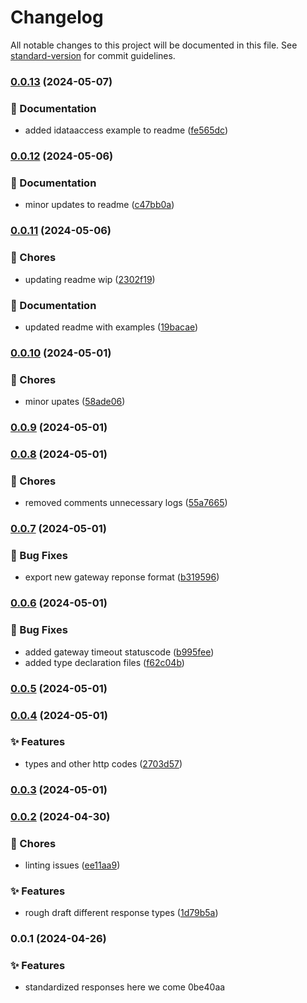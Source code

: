 # Changelog

All notable changes to this project will be documented in this file. See [standard-version](https://github.com/conventional-changelog/standard-version) for commit guidelines.

### [0.0.13](https://github.com/Bankole2000/service-reponse-formatter/compare/v0.0.12...v0.0.13) (2024-05-07)


### 📝 Documentation

* added idataaccess example to readme ([fe565dc](https://github.com/Bankole2000/service-reponse-formatter/commit/fe565dc45f409019f1d9ec8dee8216a8349cea66))

### [0.0.12](https://github.com/Bankole2000/service-reponse-formatter/compare/v0.0.11...v0.0.12) (2024-05-06)


### 📝 Documentation

* minor updates to readme ([c47bb0a](https://github.com/Bankole2000/service-reponse-formatter/commit/c47bb0ae74bc92056480d74e6141b5233a3cf90d))

### [0.0.11](https://github.com/Bankole2000/service-reponse-formatter/compare/v0.0.10...v0.0.11) (2024-05-06)


### 🚚 Chores

* updating readme wip ([2302f19](https://github.com/Bankole2000/service-reponse-formatter/commit/2302f19ac419df3700c19a61a0c651cf8cde629e))


### 📝 Documentation

* updated readme with examples ([19bacae](https://github.com/Bankole2000/service-reponse-formatter/commit/19bacae1b74b255c6d16cf95a5781f06121d831d))

### [0.0.10](https://github.com/Bankole2000/service-reponse-formatter/compare/v0.0.9...v0.0.10) (2024-05-01)


### 🚚 Chores

* minor upates ([58ade06](https://github.com/Bankole2000/service-reponse-formatter/commit/58ade066ab91bbe7ef40c77fc8370a106e9ff08e))

### [0.0.9](https://github.com/Bankole2000/service-reponse-formatter/compare/v0.0.8...v0.0.9) (2024-05-01)

### [0.0.8](https://github.com/Bankole2000/service-reponse-formatter/compare/v0.0.7...v0.0.8) (2024-05-01)


### 🚚 Chores

* removed comments unnecessary logs ([55a7665](https://github.com/Bankole2000/service-reponse-formatter/commit/55a7665bdcd6f7224d5813357418a4a734100331))

### [0.0.7](https://github.com/Bankole2000/service-reponse-formatter/compare/v0.0.6...v0.0.7) (2024-05-01)


### 🐛 Bug Fixes

* export new gateway reponse format ([b319596](https://github.com/Bankole2000/service-reponse-formatter/commit/b319596f003dfbc63bd5fc1719e7825786ec693b))

### [0.0.6](https://github.com/Bankole2000/service-reponse-formatter/compare/v0.0.5...v0.0.6) (2024-05-01)


### 🐛 Bug Fixes

* added gateway timeout statuscode ([b995fee](https://github.com/Bankole2000/service-reponse-formatter/commit/b995fee6f125981fcc26443183a4eee44bb3f762))
* added type declaration files ([f62c04b](https://github.com/Bankole2000/service-reponse-formatter/commit/f62c04be3ea2bf12161f19c01b89a5f2445a3473))

### [0.0.5](https://github.com/Bankole2000/service-reponse-formatter/compare/v0.0.4...v0.0.5) (2024-05-01)

### [0.0.4](https://github.com/Bankole2000/service-reponse-formatter/compare/v0.0.3...v0.0.4) (2024-05-01)


### ✨ Features

* types and other http codes ([2703d57](https://github.com/Bankole2000/service-reponse-formatter/commit/2703d57797efa056a88eb50aa2c170e7ce14ff7e))

### [0.0.3](https://github.com/Bankole2000/service-reponse-formatter/compare/v0.0.2...v0.0.3) (2024-05-01)

### [0.0.2](https://github.com/Bankole2000/service-reponse-formatter/compare/v0.0.1...v0.0.2) (2024-04-30)


### 🚚 Chores

* linting issues ([ee11aa9](https://github.com/Bankole2000/service-reponse-formatter/commit/ee11aa9ee41262e968d2eceac56d74adf3ea6027))


### ✨ Features

* rough draft different response types ([1d79b5a](https://github.com/Bankole2000/service-reponse-formatter/commit/1d79b5aa7eb2e52c55f40697a22abbe627297b84))

### 0.0.1 (2024-04-26)


### ✨ Features

* standardized responses here we come 0be40aa
